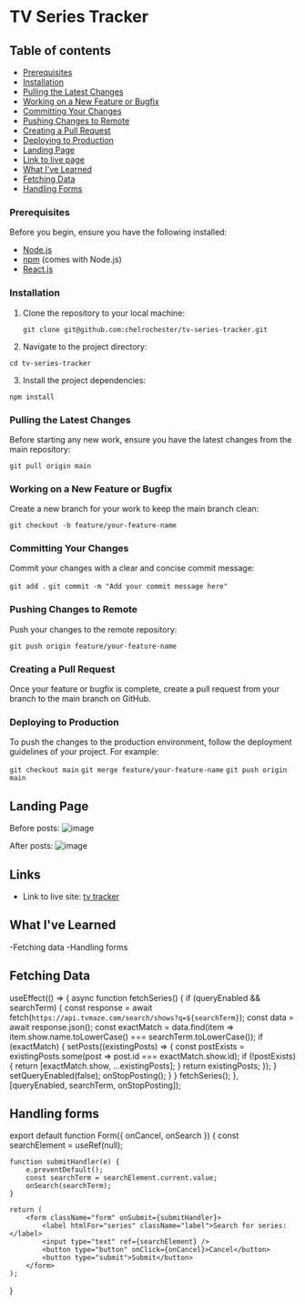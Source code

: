 # TV Series Tracker

## Table of contents
  - [Prerequisites](#prerequisites)
  - [Installation](#installation)
  - [Pulling the Latest Changes](#pulling-the-latest-changes)
  - [Working on a New Feature or Bugfix](#working-on-a-new-feature-or-bugfix)
  - [Committing Your Changes](#committing-your-changes)
  - [Pushing Changes to Remote](#pushing-changes-to-remote)
  - [Creating a Pull Request](#creating-a-pull-request)
  - [Deploying to Production](#deploying-to-production)
  - [Landing Page](#landing-page)
  - [Link to live page](#links)
  - [What I've Learned](#what-ive-learned)
  - [Fetching Data](#fetching-data)
  - [Handling Forms](#handling-forms)

### Prerequisites
Before you begin, ensure you have the following installed:
- [Node.js](https://nodejs.org/en/download/)
- [npm](https://www.npmjs.com/get-npm) (comes with Node.js)
- [React.js](https://reactjs.org/)

### Installation
1. Clone the repository to your local machine:

   ```git clone git@github.com:chelrochester/tv-series-tracker.git```

2. Navigate to the project directory:

```cd tv-series-tracker```

3. Install the project dependencies:

```npm install```

### Pulling the Latest Changes
Before starting any new work, ensure you have the latest changes from the main repository:

```git pull origin main```

### Working on a New Feature or Bugfix
Create a new branch for your work to keep the main branch clean:

```git checkout -b feature/your-feature-name```

### Committing Your Changes
Commit your changes with a clear and concise commit message:

```git add .```
```git commit -m "Add your commit message here"```

### Pushing Changes to Remote
Push your changes to the remote repository:

```git push origin feature/your-feature-name```

### Creating a Pull Request
Once your feature or bugfix is complete, create a pull request from your branch to the main branch on GitHub.

### Deploying to Production
To push the changes to the production environment, follow the deployment guidelines of your project. For example:

```git checkout main```
```git merge feature/your-feature-name```
```git push origin main```



## Landing Page

Before posts:
![image](https://github.com/chelrochester/tv-tracker-series/assets/50529205/5ce38df8-4069-4cd7-85fc-20d0a5767aff)

After posts:
![image](https://github.com/chelrochester/TVTrackerImage/blob/main/tv-tracker-complete.png?raw=true)

## Links

- Link to live site: [tv tracker](https://tvtracker-chelrochester.netlify.app/)

## What I've Learned

-Fetching data
-Handling forms

## Fetching Data

useEffect(() => {
        async function fetchSeries() {
            if (queryEnabled && searchTerm) {
                const response = await fetch(`https://api.tvmaze.com/search/shows?q=${searchTerm}`);
                const data = await response.json();
                const exactMatch = data.find(item => item.show.name.toLowerCase() === searchTerm.toLowerCase());
                if (exactMatch) {
                    setPosts((existingPosts) => {
                        const postExists = existingPosts.some(post => post.id === exactMatch.show.id);
                        if (!postExists) {
                            return [exactMatch.show, ...existingPosts];
                        }
                        return existingPosts;
                    });
                }
                setQueryEnabled(false);
                onStopPosting();
            }
        }
        fetchSeries();
    }, [queryEnabled, searchTerm, onStopPosting]);

## Handling forms

export default function Form({ onCancel, onSearch }) {
    const searchElement = useRef(null);

    function submitHandler(e) {
        e.preventDefault();
        const searchTerm = searchElement.current.value;
        onSearch(searchTerm);
    }

    return (
        <form className="form" onSubmit={submitHandler}>
            <label htmlFor="series" className="label">Search for series:</label>
            <input type="text" ref={searchElement} />
            <button type="button" onClick={onCancel}>Cancel</button>
            <button type="submit">Submit</button>
        </form>
    );
}



